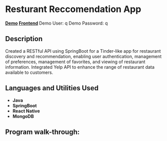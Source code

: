<h1>Resturant Reccomendation App</h1>

<b> [Demo]() </b>
<b> [Frontend]() </b>
Demo User: q
Demo Password: q

<h2>Description</h2>
Created a RESTful API using SpringBoot for a Tinder-like app for restaurant discovery and recommendation, enabling user authentication, management of preferences, management of favorites, and viewing of restaurant information. Integrated Yelp API to enhance the range of restaurant data available to customers.
<br />


<h2>Languages and Utilities Used</h2>

- <b>Java</b> 
- <b>SpringBoot</b>
- <b>React Native</b>
- <b>MongoDB</b>

<h2>Program walk-through:</h2>
<!--
<p align="center">
Launch the website: <br/>
<img src="https://github.com/RansikaP/project-manager/blob/main/walkthrough%20images/login.jpg" height="80%" width="80%" alt="Disk Sanitization Steps"/>
<br />
<br />
Register user if neededk:  <br/>
<img src="https://github.com/RansikaP/project-manager/blob/main/walkthrough%20images/register.jpg" height="80%" width="80%" alt="Disk Sanitization Steps"/>
<br />
<br />
Login: <br/>
<img src="https://github.com/RansikaP/project-manager/blob/main/walkthrough%20images/homepage.JPG" height="80%" width="80%" alt="Disk Sanitization Steps"/>
<br />
<br />
View tasks for project:  <br/>
<img src="https://github.com/RansikaP/project-manager/blob/main/walkthrough%20images/taskpage.jpg" height="80%" width="80%" alt="Disk Sanitization Steps"/>
<br />
<br />
Add task:  <br/>
<img src="https://github.com/RansikaP/project-manager/blob/main/walkthrough%20images/addtask.jpg" height="80%" width="80%" alt="Disk Sanitization Steps"/>
<br />

<!--
 ```diff
- text in red
+ text in green
! text in orange
# text in gray
@@ text in purple (and bold)@@
```
--!>
